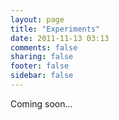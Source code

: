 ```yaml
---
layout: page
title: "Experiments"
date: 2011-11-13 03:13
comments: false
sharing: false
footer: false
sidebar: false
---
```

Coming soon...
